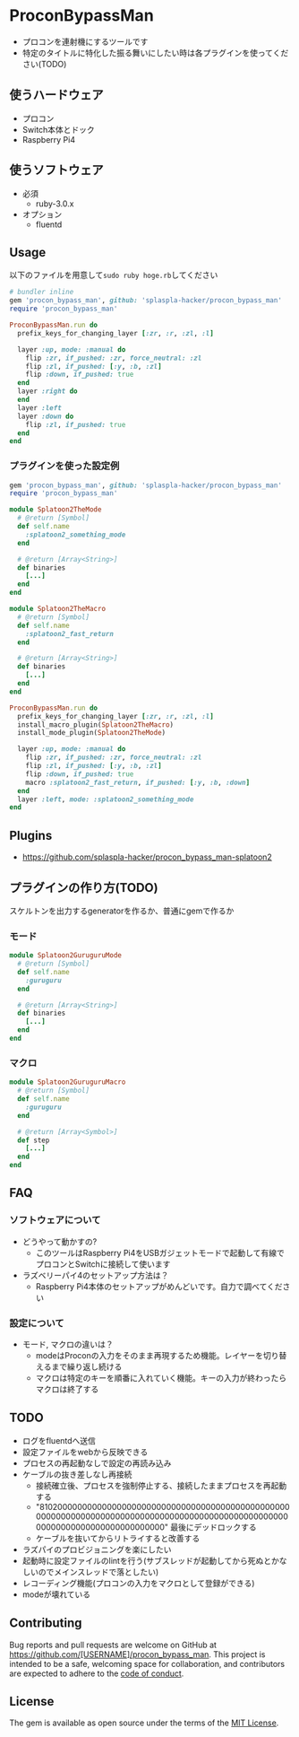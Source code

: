 # ProconBypassMan
* プロコンを連射機にするツールです
* 特定のタイトルに特化した振る舞いにしたい時は各プラグインを使ってください(TODO)

## 使うハードウェア
* プロコン
* Switch本体とドック
* Raspberry Pi4

## 使うソフトウェア
* 必須
  * ruby-3.0.x
* オプション
  * fluentd

## Usage
以下のファイルを用意して`sudo ruby hoge.rb`してください

```ruby
# bundler inline
gem 'procon_bypass_man', github: 'splaspla-hacker/procon_bypass_man'
require 'procon_bypass_man'

ProconBypassMan.run do
  prefix_keys_for_changing_layer [:zr, :r, :zl, :l]

  layer :up, mode: :manual do
    flip :zr, if_pushed: :zr, force_neutral: :zl
    flip :zl, if_pushed: [:y, :b, :zl]
    flip :down, if_pushed: true
  end
  layer :right do
  end
  layer :left
  layer :down do
    flip :zl, if_pushed: true
  end
end
```

### プラグインを使った設定例
```ruby
gem 'procon_bypass_man', github: 'splaspla-hacker/procon_bypass_man'
require 'procon_bypass_man'

module Splatoon2TheMode
  # @return [Symbol]
  def self.name
    :splatoon2_something_mode
  end

  # @return [Array<String>]
  def binaries
    [...]
  end
end

module Splatoon2TheMacro
  # @return [Symbol]
  def self.name
    :splatoon2_fast_return
  end

  # @return [Array<String>]
  def binaries
    [...]
  end
end

ProconBypassMan.run do
  prefix_keys_for_changing_layer [:zr, :r, :zl, :l]
  install_macro_plugin(Splatoon2TheMacro)
  install_mode_plugin(Splatoon2TheMode)

  layer :up, mode: :manual do
    flip :zr, if_pushed: :zr, force_neutral: :zl
    flip :zl, if_pushed: [:y, :b, :zl]
    flip :down, if_pushed: true
    macro :splatoon2_fast_return, if_pushed: [:y, :b, :down]
  end
  layer :left, mode: :splatoon2_something_mode
end
```

## Plugins
* https://github.com/splaspla-hacker/procon_bypass_man-splatoon2

## プラグインの作り方(TODO)
スケルトンを出力するgeneratorを作るか、普通にgemで作るか

### モード
```ruby
module Splatoon2GuruguruMode
  # @return [Symbol]
  def self.name
    :guruguru
  end

  # @return [Array<String>]
  def binaries
    [...]
  end
end
```

### マクロ
```ruby
module Splatoon2GuruguruMacro
  # @return [Symbol]
  def self.name
    :guruguru
  end

  # @return [Array<Symbol>]
  def step
    [...]
  end
end
```

## FAQ
### ソフトウェアについて
* どうやって動かすの?
    * このツールはRaspberry Pi4をUSBガジェットモードで起動して有線でプロコンとSwitchに接続して使います
* ラズベリーパイ4のセットアップ方法は？
    * Raspberry Pi4本体のセットアップがめんどいです。自力で調べてください

### 設定について
* モード, マクロの違いは？
    * modeはProconの入力をそのまま再現するため機能。レイヤーを切り替えるまで繰り返し続ける
    * マクロは特定のキーを順番に入れていく機能。キーの入力が終わったらマクロは終了する

## TODO
* ログをfluentdへ送信
* 設定ファイルをwebから反映できる
* プロセスの再起動なしで設定の再読み込み
* ケーブルの抜き差しなし再接続
    * 接続確立後、プロセスを強制停止する、接続したままプロセスを再起動する
    * "81020000000000000000000000000000000000000000000000000000000000000000000000000000000000000000000000000000000000000000000000000000" 最後にデッドロックする
    * ケーブルを抜いてからリトライすると改善する
* ラズパイのプロビジョニングを楽にしたい
* 起動時に設定ファイルのlintを行う(サブスレッドが起動してから死ぬとかなしいのでメインスレッドで落としたい)
* レコーディング機能(プロコンの入力をマクロとして登録ができる)
* modeが壊れている

## Contributing

Bug reports and pull requests are welcome on GitHub at https://github.com/[USERNAME]/procon_bypass_man. This project is intended to be a safe, welcoming space for collaboration, and contributors are expected to adhere to the [code of conduct](https://github.com/[USERNAME]/procon_bypass_man/blob/master/CODE_OF_CONDUCT.md).

## License

The gem is available as open source under the terms of the [MIT License](https://opensource.org/licenses/MIT).
